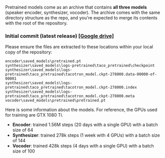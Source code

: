 Pretrained models come as an archive that contains **all three models** (speaker encoder, synthesizer, vocoder). The archive comes with the same directory structure as the repo, and you're expected to merge its contents with the root of the repository.

### Initial commit (latest release) [\[Google drive\]](https://drive.google.com/file/d/1n1sPXvT34yXFLT47QZA6FIRGrwMeSsZc/view?usp=sharing)

Please ensure the files are extracted to these locations within your local copy of the repository:
```
encoder\saved_models\pretrained.pt
synthesizer\saved_models\logs-pretrained\taco_pretrained\checkpoint
synthesizer\saved_models\logs-pretrained\taco_pretrained\tacotron_model.ckpt-278000.data-00000-of-00001
synthesizer\saved_models\logs-pretrained\taco_pretrained\tacotron_model.ckpt-278000.index
synthesizer\saved_models\logs-pretrained\taco_pretrained\tacotron_model.ckpt-278000.meta
vocoder\saved_models\pretrained\pretrained.pt
```

Here is some information about the models. For reference, the GPUs used for training are GTX 1080 Ti.
* **Encoder**: trained 1.56M steps (20 days with a single GPU) with a batch size of 64  
* **Synthesizer**: trained 278k steps (1 week with 4 GPUs) with a batch size of 144  
* **Vocoder**: trained 428k steps (4 days with a single GPU) with a batch size of 100